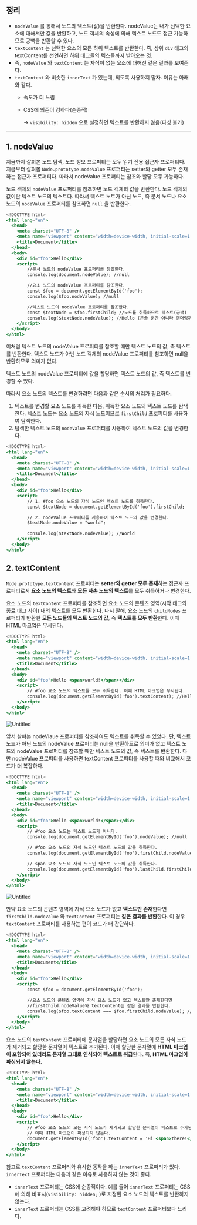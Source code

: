 ## 정리

- `nodeValue` 를 통해서 노드의 텍스트(값)을 반환한다. nodeValue는 내가 선택한 요소에 대해서만 값을 반환하고, 노드 객체의 속성에 의해 텍스트 노드도 접근 가능하므로 공백을 반환할 수 있다.
- `textContent` 는 선택한 요소의 모든 하위 텍스트를 반환한다. 즉, 상위 `div` 태그의 textContent를 선언하면 하위 태그들의 텍스들까지 받아오는 것.
- 즉, `nodeValue` 와 `textContent` 는 자식이 없는 요소에 대해선 같은 결과를 보여준다.
- `textContent` 와 비슷한 `innerText` 가 있는데, 되도록 사용하지 말자. 이유는 아래와 같다.
    - 속도가 더 느림
    - CSS에 의존이 강하다(순종적)
        
        → `visibility: hidden` 으로 설정하면 텍스트를 반환하지 않음(파싱 불가)
        

---

## 1. nodeValue

지금까지 살펴본 노드 탐색, 노드 정보 프로퍼티는 모두 읽기 전용 접근자 프로퍼티다. 지금부터 살펴볼 `Node.prototype.nodeValue` 프로퍼티는 setter와 getter 모두 존재하는 접근자 프로퍼티다. 따라서 nodeValue 프로퍼티는 참조와 할당 모두 가능하다.

노드 객체의 `nodeValue` 프로퍼티를 참조하면 노드 객체의 값을 반환한다. 노드 객체의 값이란 텍스트 노드의 텍스트다. 따라서 텍스트 노트가 아닌 노드, 즉 문서 노드나 요소 노드의 `nodeValue` 프로퍼티를 참조하면 `null` 을 반환한다.

```jsx
<!DOCTYPE html>
<html lang="en">
  <head>
    <meta charset="UTF-8" />
    <meta name="viewport" content="width=device-width, initial-scale=1.0" />
    <title>Document</title>
  </head>
  <body>
    <div id="foo">Hello</div>
    <script>
        //문서 노드의 nodeValue 프로퍼티를 참조한다.
        console.log(document.nodeValue); //null

        //요소 노드의 nodeValue 프로퍼티를 참조한다.
        const $foo = document.getElementById('foo');
        console.log($foo.nodeValue); //null

        //텍스트 노드의 nodeValue 프로퍼티를 참조한다.
        const $textNode = $foo.firstChild; //노드를 취득하므로 텍스트(공백)
        console.log($textNode.nodeValue); //Hello (콘솔 뿐만 아니라 렌더링까지)
    </script>
  </body>
</html>
```

이처럼 텍스트 노드의 nodeValue 프로퍼티를 참조할 때만 텍스트 노드의 값, 즉 텍스트를 반환한다. 텍스트 노드가 아닌 노드 객체의 nodeValue 프로퍼티를 참조하면 null을 반환하므로 의미가 없다.

텍스트 노드의 nodeValue 프로퍼티에 값을 할당하면 텍스트 노드의 값, 즉 텍스트를 변경할 수 있다.

따라서 요소 노드의 텍스트를 변경하려면 다음과 같은 순서의 처리가 필요하다.

1. 텍스트를 변경할 요소 노드를 취득한 다음, 취득한 요소 노드의 텍스트 노드를 탐색한다. 텍스트 노드는 요소 노드의 자식 노드이므로 `firstChild` 프로퍼티를 사용하여 탐색한다.
2. 탐색한 텍스트 노드의 `nodeValue` 프로퍼티를 사용하여 텍스트 노드의 값을 변경한다.

```jsx
<!DOCTYPE html>
<html lang="en">
  <head>
    <meta charset="UTF-8" />
    <meta name="viewport" content="width=device-width, initial-scale=1.0" />
    <title>Document</title>
  </head>
  <body>
    <div id="foo">Hello</div>
    <script>
        // 1. #foo 요소 노드의 자식 노드인 텍스트 노드를 취득한다.
        const $textNode = document.getElementById('foo').firstChild;

        // 2. nodeValue 프로퍼티를 사용하여 텍스트 노드의 값을 변경한다.
        $textNode.nodeValue = "world";

        console.log($textNode.nodeValue); //World
    </script>
  </body>
</html>
```

## 2. textContent

`Node.prototype.textContent` 프로퍼티는 **setter와 getter 모두 존재**하는 접근자 프로퍼티로서 **요소 노드의 텍스트**와 **모든 자손 노드의 텍스트**를 모두 취득하거나 변경한다.

요소 노드의 `textContent` 프로퍼티를 참조하면 요소 노드의 콘텐츠 영역(시작 태그와 종료 태그 사이) 내의 텍스트를 모두 반환한다. 다시 말해, 요소 노드의 `childNodes` 프로퍼티가 반환한 **모든 노드들의 텍스트 노드의 값**, 즉 **텍스트를 모두 반환**한다. 이때 HTML 마크업은 무시된다.

```jsx
<!DOCTYPE html>
<html lang="en">
  <head>
    <meta charset="UTF-8" />
    <meta name="viewport" content="width=device-width, initial-scale=1.0" />
    <title>Document</title>
  </head>
  <body>
    <div id="foo">Hello <span>world!</span></div>
    <script>
        // #foo 요소 노드의 텍스트를 모두 취득한다. 이때 HTML 마크업은 무시된다.
        console.log(document.getElementById('foo').textContent); //Hello world!
    </script>
  </body>
</html>
```

![Untitled](https://prod-files-secure.s3.us-west-2.amazonaws.com/6bdf73c9-1887-44ec-a9b2-1bcab78408b2/76cbcd06-e260-422b-bdd6-5319fb8618ed/Untitled.png)

앞서 살펴본 nodeVlaue 프로퍼티를 참조하여도 텍스트를 취득할 수 있었다. 단, 텍스트 노드가 아닌 노드의 nodeValue 프로퍼티는 null을 반환하므로 의미가 없고 텍스트 노드의 nodeValue 프로퍼티를 참조할 때만 텍스트 노드의 값, 즉 텍스트를 반환한다. 다만 nodeValue 프로퍼티를 사용하면 textContent 프로퍼티를 사용할 때와 비교해서 코드가 더 복잡하다.

```jsx
<!DOCTYPE html>
<html lang="en">
  <head>
    <meta charset="UTF-8" />
    <meta name="viewport" content="width=device-width, initial-scale=1.0" />
    <title>Document</title>
  </head>
  <body>
    <div id="foo">Hello <span>world!</span></div>
    <script>
        // #foo 요소 노드는 텍스트 노드가 아니다.
        console.log(document.getElementById('foo').nodeValue); //null

        // #foo 요소 노드의 자식 노드인 텍스트 노드의 값을 취득한다.
        console.log(document.getElementById('foo').firstChild.nodeValue); //Hello

        // span 요소 노드의 자식 노드인 텍스트 노드의 값을 취득한다.
        console.log(document.getElementById('foo').lastChild.firstChild.nodeValue); //world!
    </script>
  </body>
</html>
```

![Untitled](https://prod-files-secure.s3.us-west-2.amazonaws.com/6bdf73c9-1887-44ec-a9b2-1bcab78408b2/7153b534-3bcb-4520-a51f-2211fd098b16/Untitled.png)

만약 요소 노드의 콘텐츠 영역에 자식 요소 노드가 없고 **텍스트만 존재**한다면 `firstChild.nodeValue` 와 `textContent` 프로퍼티는 **같은 결과를 반환**한다. 이 경우 `textContent` 프로퍼티를 사용하는 편이 코드가 더 간단하다.

```jsx
<!DOCTYPE html>
<html lang="en">
  <head>
    <meta charset="UTF-8" />
    <meta name="viewport" content="width=device-width, initial-scale=1.0" />
    <title>Document</title>
  </head>
  <body>
    <div id="foo">Hello</div>
    <script>
        const $foo = document.getElementById('foo');

        //요소 노드의 콘텐츠 영역에 자식 요소 노드가 없고 텍스트만 존재한다면
        //firstChild.nodeValue와 textContent는 같은 결과를 반환한다.
        console.log($foo.textContent === $foo.firstChild.nodeValue); //true
    </script>
  </body>
</html>
```

요소 노드의 `textContent`  프로퍼티에 문자열을 할당하면 요소 노드의 모든 자식 노드가 제거되고 할당한 문자열이 텍스트로 추가된다. 이때 할당한 문자열에 **HTML 마크업이 포함되어 있더라도 문자열 그대로 인식되어 텍스트로 취급**된다. 즉, **HTML 마크업이 파싱되지 않는다.**

```jsx
<!DOCTYPE html>
<html lang="en">
  <head>
    <meta charset="UTF-8" />
    <meta name="viewport" content="width=device-width, initial-scale=1.0" />
    <title>Document</title>
  </head>
  <body>
    <div id="foo">Hello</div>
    <script>
        // #foo 요소 노드의 모든 자식 노드가 제거되고 할당한 문자열이 텍스트로 추가된다.
        // 이때 HTML 마크업이 파싱되지 않는다.
        document.getElementById('foo').textContent = 'Hi <span>there!</span>';
    </script>
  </body>
</html>
```

참고로 `textContent` 프로퍼티와 유사한 동작을 하는 `innerText` 프로퍼티가 있다. `innerText` 프로퍼티는 다음과 같은 이유로 사용하지 않는 것이 좋다.

- `innerText` 프로퍼티는 CSS에 순종적이다. 예를 들어 `innerText` 프로퍼티는 CSS에 의해 비표시(`visibility: hidden;` )로 지정된 요소 노드의 텍스트를 반환하지 않는다.
- `innerText` 프로퍼티는 CSS를 고려해야 하므로 `textContent` 프로퍼티보다 느리다.
